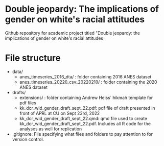 # Double jeopardy: The implications of gender on white's racial attitudes

Github repository for academic project titled "Double jeopardy: the implications of gender on white's racial attitudes

# File structure
- data/
    - anes_timeseries_2016_dta/ : folder containing 2016 ANES dataset
    - anes_timeseries_20220_csv_20220210/ : folder containing the 2020 ANES dataset
- drafts/
    - extensions/ : folder containing Andrew Heiss' hikmah template for pdf files
    - kk_dcr_wid_gender_draft_sept_22.pdf: pdf file of draft presented in front of APRL at CU on Sept 23rd, 2022
    - kk_dcr_wid_gender_draft_sept_22.qmd: qmd file used to create kk_dcr_wid_gender_draft_sept_22.pdf. Includes all R code for the analyses as well for replication
- .gitignore: File specifying what files and folders to pay attention to for version control.